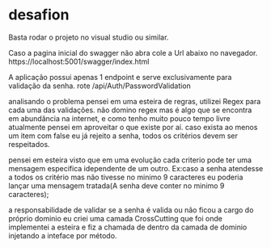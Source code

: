 # desafion
Basta rodar o projeto no visual studio ou similar.

Caso a pagina inicial do swagger não abra cole a Url abaixo no navegador.
https://localhost:5001/swagger/index.html

A aplicação possui apenas 1 endpoint e serve exclusivamente para validação da senha.
rote /api/Auth/PasswordValidation

analisando o problema pensei em uma esteira de regras, utilizei Regex para cada uma das validações.
não domino regex mas é algo que se encontra em abundância na internet, e como tenho muito pouco tempo livre atualmente
pensei em aproveitar o que existe por aí.
caso exista ao menos um item com false eu já rejeito a senha, todos os critérios devem ser respeitados.

pensei em esteira visto que em uma evolução cada criterio pode ter uma mensagem especifica idependente 
de um outro.
Ex:caso a senha atendesse a todos os critério mas não tivesse no minimo 9 caracteres eu poderia lançar
uma mensagem tratada(A senha deve conter no minimo 9 caracteres);

a responsabilidade de validar se a senha é valida ou não ficou a cargo do próprio dominio
eu criei uma camada CrossCutting que foi onde implementei a esteira e fiz a chamada de dentro da camada de dominio
injetando a inteface por método.
